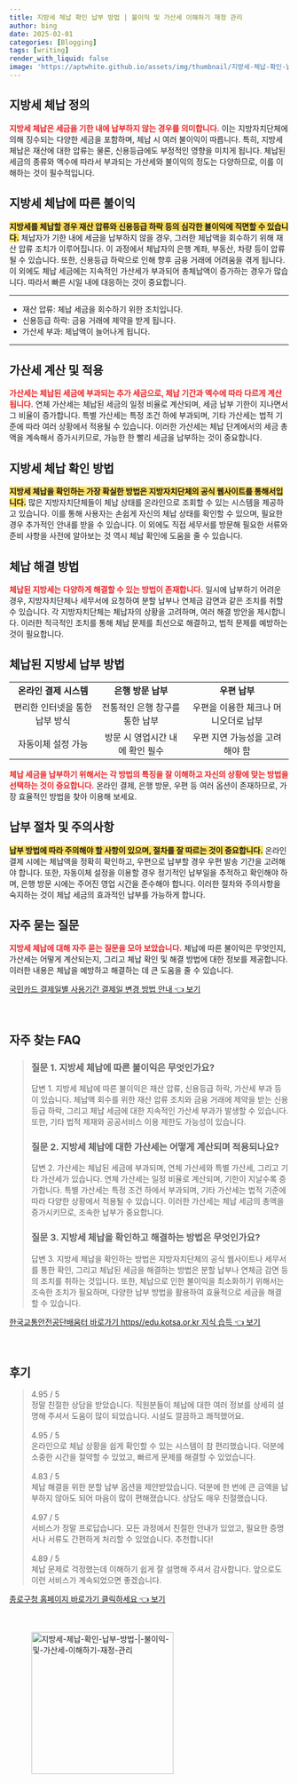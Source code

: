 ```yaml
---
title: 지방세 체납 확인 납부 방법 | 불이익 및 가산세 이해하기 재정 관리
author: bing
date: 2025-02-01
categories: [Blogging]
tags: [writing]
render_with_liquid: false
image: 'https://aptwhite.github.io/assets/img/thumbnail/지방세-체납-확인-납부-방법-|-불이익-및-가산세-이해하기-재정-관리.webp'
---
```



<h2 id='지방세_체납_정의'>지방세 체납 정의</h2>

<p><b><span style="color: #ee2323;">지방세 체납은 세금을 기한 내에 납부하지 않는 경우를 의미합니다.</span></b> 이는 지방자치단체에 의해 징수되는 다양한 세금을 포함하며, 체납 시 여러 불이익이 따릅니다. 특히, 지방세 체납은 재산에 대한 압류는 물론, 신용등급에도 부정적인 영향을 미치게 됩니다. 체납된 세금의 종류와 액수에 따라서 부과되는 가산세와 불이익의 정도는 다양하므로, 이를 이해하는 것이 필수적입니다.</p>

<h2 id='지방세_체납_불이익'>지방세 체납에 따른 불이익</h2>

<p><b><span style="background-color: #ffe066;">지방세를 체납할 경우 재산 압류와 신용등급 하락 등의 심각한 불이익에 직면할 수 있습니다.</span></b> 체납자가 기한 내에 세금을 납부하지 않을 경우, 그러한 체납액을 회수하기 위해 재산 압류 조치가 이루어집니다. 이 과정에서 체납자의 은행 계좌, 부동산, 차량 등이 압류될 수 있습니다. 또한, 신용등급 하락으로 인해 향후 금융 거래에 어려움을 겪게 됩니다. 이 외에도 체납 세금에는 지속적인 가산세가 부과되어 총체납액이 증가하는 경우가 많습니다. 따라서 빠른 시일 내에 대응하는 것이 중요합니다.</p>

<hr />

<ul>
    <li>재산 압류: 체납 세금을 회수하기 위한 조치입니다.</li>
    <li>신용등급 하락: 금융 거래에 제약을 받게 됩니다.</li>
    <li>가산세 부과: 체납액이 늘어나게 됩니다.</li>
</ul>

<hr />

<h2 id='가산세_계산_및_적용'>가산세 계산 및 적용</h2>

<p><b><span style="color: #ee2323;">가산세는 체납된 세금에 부과되는 추가 세금으로, 체납 기간과 액수에 따라 다르게 계산됩니다.</span></b> 연체 가산세는 체납된 세금의 일정 비율로 계산되며, 세금 납부 기한이 지나면서 그 비율이 증가합니다. 특별 가산세는 특정 조건 하에 부과되며, 기타 가산세는 법적 기준에 따라 여러 상황에서 적용될 수 있습니다. 이러한 가산세는 체납 단계에서의 세금 총액을 계속해서 증가시키므로, 가능한 한 빨리 세금을 납부하는 것이 중요합니다.</p>

<h2 id='체납_확인_방법'>지방세 체납 확인 방법</h2>

<p><b><span style="background-color: #ffe066;">지방세 체납을 확인하는 가장 확실한 방법은 지방자치단체의 공식 웹사이트를 통해서입니다.</span></b> 많은 지방자치단체들이 체납 상태를 온라인으로 조회할 수 있는 시스템을 제공하고 있습니다. 이를 통해 사용자는 손쉽게 자신의 체납 상태를 확인할 수 있으며, 필요한 경우 추가적인 안내를 받을 수 있습니다. 이 외에도 직접 세무서를 방문해 필요한 서류와 준비 사항을 사전에 알아보는 것 역시 체납 확인에 도움을 줄 수 있습니다.</p>

<h2 id='체납_해결_방법'>체납 해결 방법</h2>

<p><b><span style="color: #ee2323;">체납된 지방세는 다양하게 해결할 수 있는 방법이 존재합니다.</span></b> 일시에 납부하기 어려운 경우, 지방자치단체나 세무서에 요청하여 분할 납부나 연체금 감면과 같은 조치를 취할 수 있습니다. 각 지방자치단체는 체납자의 상황을 고려하며, 여러 해결 방안을 제시합니다. 이러한 적극적인 조치를 통해 체납 문제를 최선으로 해결하고, 법적 문제를 예방하는 것이 필요합니다.</p>

<h2 id='지방세_납부_방법'>체납된 지방세 납부 방법</h2>

<table>
    <tr>
        <td style="text-align: center; height: 17px;"><b>온라인 결제 시스템</b></td>
        <td style="text-align: center; height: 17px;"><b>은행 방문 납부</b></td>
        <td style="text-align: center; height: 17px;"><b>우편 납부</b></td>
    </tr>
    <tr>
        <td style="text-align: center; height: 17px;">편리한 인터넷을 통한 납부 방식</td>
        <td style="text-align: center; height: 17px;">전통적인 은행 창구를 통한 납부</td>
        <td style="text-align: center; height: 17px;">우편을 이용한 체크나 머니오더로 납부</td>
    </tr>
    <tr>
        <td style="text-align: center; height: 17px;">자동이체 설정 가능</td>
        <td style="text-align: center; height: 17px;">방문 시 영업시간 내에 확인 필수</td>
        <td style="text-align: center; height: 17px;">우편 지연 가능성을 고려해야 함</td>
    </tr>
</table>

<p><b><span style="color: #ee2323;">체납 세금을 납부하기 위해서는 각 방법의 특징을 잘 이해하고 자신의 상황에 맞는 방법을 선택하는 것이 중요합니다.</span></b> 온라인 결제, 은행 방문, 우편 등 여러 옵션이 존재하므로, 가장 효율적인 방법을 찾아 이용해 보세요.</p>

<h2 id='납부_절차_및_주의사항'>납부 절차 및 주의사항</h2>

<p><b><span style="background-color: #ffe066;">납부 방법에 따라 주의해야 할 사항이 있으며, 절차를 잘 따르는 것이 중요합니다.</span></b> 온라인 결제 시에는 체납액을 정확히 확인하고, 우편으로 납부할 경우 우편 발송 기간을 고려해야 합니다. 또한, 자동이체 설정을 이용할 경우 정기적인 납부일을 추적하고 확인해야 하며, 은행 방문 시에는 주어진 영업 시간을 준수해야 합니다. 이러한 절차와 주의사항을 숙지하는 것이 체납 세금의 효과적인 납부를 가능하게 합니다.</p>

<h2 id='자주_묻는_질문'>자주 묻는 질문</h2>

<p><b><span style="color: #ee2323;">지방세 체납에 대해 자주 묻는 질문을 모아 보았습니다.</span></b> 체납에 따른 불이익은 무엇인지, 가산세는 어떻게 계산되는지, 그리고 체납 확인 및 해결 방법에 대한 정보를 제공합니다. 이러한 내용은 체납을 예방하고 해결하는 데 큰 도움을 줄 수 있습니다.</p>


<p><a class="click-button" title="국민카드 결제일별 사용기간 결제일 변경 방법 안내" href="https://aptwhite.github.io/posts/%EA%B5%AD%EB%AF%BC%EC%B9%B4%EB%93%9C-%EA%B2%B0%EC%A0%9C%EC%9D%BC%EB%B3%84-%EC%82%AC%EC%9A%A9%EA%B8%B0%EA%B0%84-%EA%B2%B0%EC%A0%9C%EC%9D%BC-%EB%B3%80%EA%B2%BD-%EB%B0%A9%EB%B2%95-%EC%95%88%EB%82%B4/" rel="dofollow">국민카드 결제일별 사용기간 결제일 변경 방법 안내 👈 보기</a></p><br>
<h2 id='자주_찾는_FAQ'>자주 찾는 FAQ</h2>
<div itemscope="" itemtype="https://schema.org/FAQPage"> 
<blockquote> 
<div itemscope="" itemprop="mainEntity" itemtype="https://schema.org/Question"> 
<h3 itemprop="name">질문 1. 지방세 체납에 따른 불이익은 무엇인가요?</h3> 
<div itemscope="" itemprop="acceptedAnswer" itemtype="https://schema.org/Answer"> 
<span itemprop="text"> 
<p>답변 1. 지방세 체납에 따른 불이익은 재산 압류, 신용등급 하락, 가산세 부과 등이 있습니다. 체납액 회수를 위한 재산 압류 조치와 금융 거래에 제약을 받는 신용등급 하락, 그리고 체납 세금에 대한 지속적인 가산세 부과가 발생할 수 있습니다. 또한, 기타 법적 제재와 공공서비스 이용 제한도 가능성이 있습니다.</p> 
</span> 
</div> 
</div> 

<div itemscope="" itemprop="mainEntity" itemtype="https://schema.org/Question"> 
<h3 itemprop="name">질문 2. 지방세 체납에 대한 가산세는 어떻게 계산되며 적용되나요?</h3> 
<div itemscope="" itemprop="acceptedAnswer" itemtype="https://schema.org/Answer"> 
<span itemprop="text"> 
<p>답변 2. 가산세는 체납된 세금에 부과되며, 연체 가산세와 특별 가산세, 그리고 기타 가산세가 있습니다. 연체 가산세는 일정 비율로 계산되며, 기한이 지날수록 증가합니다. 특별 가산세는 특정 조건 하에서 부과되며, 기타 가산세는 법적 기준에 따라 다양한 상황에서 적용될 수 있습니다. 이러한 가산세는 체납 세금의 총액을 증가시키므로, 조속한 납부가 중요합니다.</p> 
</span> 
</div> 
</div> 

<div itemscope="" itemprop="mainEntity" itemtype="https://schema.org/Question"> 
<h3 itemprop="name">질문 3. 지방세 체납을 확인하고 해결하는 방법은 무엇인가요?</h3> 
<div itemscope="" itemprop="acceptedAnswer" itemtype="https://schema.org/Answer"> 
<span itemprop="text"> 
<p>답변 3. 지방세 체납을 확인하는 방법은 지방자치단체의 공식 웹사이트나 세무서를 통한 확인, 그리고 체납된 세금을 해결하는 방법은 분할 납부나 연체금 감면 등의 조치를 취하는 것입니다. 또한, 체납으로 인한 불이익을 최소화하기 위해서는 조속한 조치가 필요하며, 다양한 납부 방법을 활용하여 효율적으로 세금을 해결할 수 있습니다.</p> 
</span> 
</div> 
</div> 
</blockquote> 
</div>
<p><a class="click-button" title="한국교통안전공단배움터 바로가기 https//edu.kotsa.or.kr 지식 습득" href="https://aptwhite.github.io/posts/%ED%95%9C%EA%B5%AD%EA%B5%90%ED%86%B5%EC%95%88%EC%A0%84%EA%B3%B5%EB%8B%A8%EB%B0%B0%EC%9B%80%ED%84%B0-%EB%B0%94%EB%A1%9C%EA%B0%80%EA%B8%B0-httpsedu.kotsa.or.kr-%EC%A7%80%EC%8B%9D-%EC%8A%B5%EB%93%9D/" rel="dofollow">한국교통안전공단배움터 바로가기 https//edu.kotsa.or.kr 지식 습득 👈 보기</a></p><br>
<h2 id='후기'>후기</h2>
<div itemscope itemtype="https://schema.org/Product">
  <blockquote>
  <div itemprop="review" itemscope itemtype="https://schema.org/Review">
      <div itemprop="reviewRating" itemscope itemtype="https://schema.org/Rating"> <span itemprop="ratingValue">4.95</span> / <span itemprop="bestRating">5</span> </div>
      <span itemprop="reviewBody">정말 친절한 상담을 받았습니다. 직원분들이 체납에 대한 여러 정보를 상세히 설명해 주셔서 도움이 많이 되었습니다. 시설도 깔끔하고 쾌적했어요.</span>
  </div>
  <br>
  <div itemprop="review" itemscope itemtype="https://schema.org/Review">
      <div itemprop="reviewRating" itemscope itemtype="https://schema.org/Rating"> <span itemprop="ratingValue">4.95</span> / <span itemprop="bestRating">5</span> </div>
      <span itemprop="reviewBody">온라인으로 체납 상황을 쉽게 확인할 수 있는 시스템이 참 편리했습니다. 덕분에 소중한 시간을 절약할 수 있었고, 빠르게 문제를 해결할 수 있었습니다.</span>
  </div>
  <br>
  <div itemprop="review" itemscope itemtype="https://schema.org/Review">
      <div itemprop="reviewRating" itemscope itemtype="https://schema.org/Rating"> <span itemprop="ratingValue">4.83</span> / <span itemprop="bestRating">5</span> </div>
      <span itemprop="reviewBody">체납 해결을 위한 분할 납부 옵션을 제안받았습니다. 덕분에 한 번에 큰 금액을 납부하지 않아도 되어 마음이 많이 편해졌습니다. 상담도 매우 친절했습니다.</span>
  </div>
  <br>
  <div itemprop="review" itemscope itemtype="https://schema.org/Review">
      <div itemprop="reviewRating" itemscope itemtype="https://schema.org/Rating"> <span itemprop="ratingValue">4.97</span> / <span itemprop="bestRating">5</span> </div>
      <span itemprop="reviewBody">서비스가 정말 프로답습니다. 모든 과정에서 친절한 안내가 있었고, 필요한 증명서나 서류도 간편하게 처리할 수 있었습니다. 추천합니다!</span>
  </div>
  <br>
  <div itemprop="review" itemscope itemtype="https://schema.org/Review">
      <div itemprop="reviewRating" itemscope itemtype="https://schema.org/Rating"> <span itemprop="ratingValue">4.89</span> / <span itemprop="bestRating">5</span> </div>
      <span itemprop="reviewBody">체납 문제로 걱정했는데 이해하기 쉽게 잘 설명해 주셔서 감사합니다. 앞으로도 이런 서비스가 계속되었으면 좋겠습니다.</span>
  </div>
  </blockquote>
</div>
<p><a class="click-button" title="종로구청 홈페이지 바로가기 클릭하세요" href="https://aptwhite.github.io/posts/%EC%A2%85%EB%A1%9C%EA%B5%AC%EC%B2%AD-%ED%99%88%ED%8E%98%EC%9D%B4%EC%A7%80-%EB%B0%94%EB%A1%9C%EA%B0%80%EA%B8%B0-%ED%81%B4%EB%A6%AD%ED%95%98%EC%84%B8%EC%9A%94/" rel="dofollow">종로구청 홈페이지 바로가기 클릭하세요 👈 보기</a></p><br>
<figure class="image"><img src="https://aptwhite.github.io/assets/img/thumbnail/지방세-체납-확인-납부-방법-|-불이익-및-가산세-이해하기-재정-관리.webp" alt="지방세-체납-확인-납부-방법-|-불이익-및-가산세-이해하기-재정-관리" width="256" height="256"></figure>